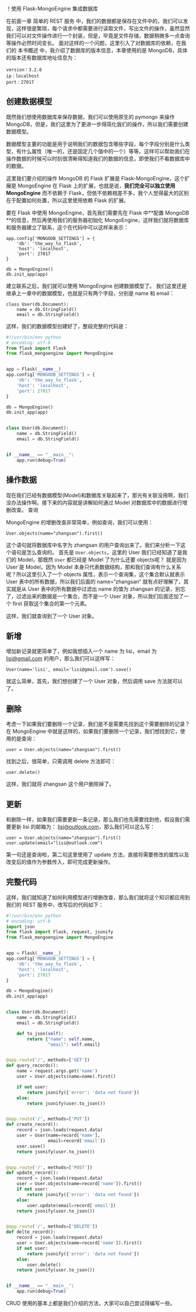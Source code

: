 ！使用 Flask-MongoEngine 集成数据库

在前面一章 简单的 REST 服务 中，我们的数据都是保存在文件中的，我们可以发现，这样很是繁琐，每个请求中都需要进行读取文件，写出文件的操作，虽然显然我们可以对文件操作进行一个封装，但是，毕竟是文件存储，数据稍微多一点查询等操作必然时间变长。
面对这样的一个问题，这里引入了对数据库的依赖，在我们的 本书概述 中，我介绍了数据库的版本信息，本章使用的是 MongoDB，具体的版本还有数据库地址信息为：
```
version：3.2.6
ip：localhost
port：27017
```
## 创建数据模型

既然我们想使用数据库来保存数据，我们可以使用原生的 pymongo 来操作 MongoDB，但是，我们这里为了更进一步得简化我们的操作，所以我们需要创建数据模型。

数据模型主要的功能是用于说明我们的数据包含哪些字段，每个字段分别是什么类型，有什么属性（唯一的，还是固定几个值中的一个）等等。这样可以帮助我们在操作数据的时候可以时刻很清晰得知道我们的数据的信息，即使我们不看数据库中的数据。

这里我们要介绍的操作 MongoDB 的 Flask 扩展是 Flask-MongoEngine，这个扩展是 MongoEngine 在 Flask 上的扩展，也就是说，**我们完全可以独立使用 MongoEngine** 而不依赖于 Flask，但依不依赖相差不多，我个人觉得最大的区别在于配置如何处置，所以这里使用依赖 Flask 的扩展。

要在 Flask 中使用 MongoEngine，首先我们需要先在 Flask 中**配置 MongoDB **的信息，然后再使用我们的服务器初始化 MongoEngine，这样我们就将数据库和服务器建立了联系，这个在代码中可以这样来表示：
```
app.config['MONGODB_SETTINGS'] = {
    'db': 'the_way_to_flask',
    'host': 'localhost',
    'port': 27017
}

db = MongoEngine()
db.init_app(app)
```
建立联系之后，我们就可以使用 MongoEngine 创建数据模型了。
我们这里还是继承上一章中的数据模型，也就是只有两个字段，分别是 name 和 email：
```
class User(db.Document):
    name = db.StringField()
    email = db.StringField()
```
这样，我们的数据模型创建好了，整段完整的代码是：
```py
#!/usr/bin/env python
# encoding: utf-8
from flask import Flask
from flask_mongoengine import MongoEngine


app = Flask(__name__)
app.config['MONGODB_SETTINGS'] = {
    'db': 'the_way_to_flask',
    'host': 'localhost',
    'port': 27017
}

db = MongoEngine()
db.init_app(app)


class User(db.Document):
    name = db.StringField()
    email = db.StringField()


if __name__ == "__main__":
    app.run(debug=True)
```
## 操作数据

现在我们已经有数据模型(Model)和数据库关联起来了，那光有关联没用啊，我们没办法操作啊。接下来的内容就是讲解如何通过 Model 对数据库中的数据进行增删改查。
查询

MongoEngine 的增删改查非常简单，例如查询，我们可以使用：
```
User.objects(name="zhangsan").first()
```
这个语句就将数据库中名字为 zhangsan 的用户查询出来了。我们来分析一下这个语句是怎么查询的。
首先是 `User.objects`，这里的 User 我们已经知道了是我们的 Model，那既然 `User` 都已经是 Model 了为什么还要 objects呢？
就是因为 User`是 Model，因为 Model 本身只代表数据结构，那和我们查询有什么关系呢？所以这里引入了一个 objects 属性，表示一个查询集，这个集合默认就表示 User 表中的所有数据，所以我们后面的 name=“zhangsan” 就有点好理解了，其实就是从 User 表中的所有数据中过滤出 name 的值为 zhangsan 的记录，别忘了，过滤出来的数据是一个集合，而不是一个 User 对象，所以我们后面还加了一个 first 获取这个集合的第一个元素。

这样，我们就查询到了一个 User 对象。

## 新增

增加新记录就更简单了，例如我想插入一个 name 为 lisi，email 为 lisi@gmail.com 的用户，那么我们可以这样写：
```
User(name='lisi', email='lisi@gmail.com').save()
```
就这么简单，首先，我们想创建了一个 User 对象，然后调用 save 方法就可以了。
## 删除

考虑一下如果我们要删除一个记录，我们是不是需要先找到这个需要删除的记录？在 MongoEngine 中就是这样的，如果我们要删除一个记录，我们想找到它，使用的是查询：
```
user = User.objects(name="zhangsan").first()
```
找到之后，很简单，只需调用 delete 方法即可：
```
user.delete()
```
这样，我们就将 zhangsan 这个用户删除掉了。
## 更新

和删除一样，如果我们需要更新一条记录，那么我们也先需要找到他，假设我们需要更新 lisi 的邮箱为： lisi@outlook.com，那么我们可以这么写：
```
user = User.objects(name="zhangsan").first()
user.update(email="lisi@outlook.com")
```
第一句还是查询啦，第二句这里使用了 update 方法，直接将需要修改的属性以及改变后的值作为参数传入，即可完成更新操作。
## 完整代码

这样，我们就知道了如何利用模型进行增删改查，那么我们就将这个知识都应用到我们的 REST 服务中，改写后的代码如下：
```py
#!/usr/bin/env python
# encoding: utf-8
import json
from flask import Flask, request, jsonify
from flask_mongoengine import MongoEngine


app = Flask(__name__)
app.config['MONGODB_SETTINGS'] = {
    'db': 'the_way_to_flask',
    'host': 'localhost',
    'port': 27017
}

db = MongoEngine()
db.init_app(app)


class User(db.Document):
    name = db.StringField()
    email = db.StringField()

    def to_json(self):
        return {"name": self.name,
                "email": self.email}


@app.route('/', methods=['GET'])
def query_records():
    name = request.args.get('name')
    user = User.objects(name=name).first()

    if not user:
        return jsonify({'error': 'data not found'})
    else:
        return jsonify(user.to_json())


@app.route('/', methods=['PUT'])
def create_record():
    record = json.loads(request.data)
    user = User(name=record['name'],
                email=record['email'])
    user.save()
    return jsonify(user.to_json())


@app.route('/', methods=['POST'])
def update_record():
    record = json.loads(request.data)
    user = User.objects(name=record['name']).first()
    if not user:
        return jsonify({'error': 'data not found'})
    else:
        user.update(email=record['email'])
    return jsonify(user.to_json())


@app.route('/', methods=['DELETE'])
def delte_record():
    record = json.loads(request.data)
    user = User.objects(name=record['name']).first()
    if not user:
        return jsonify({'error': 'data not found'})
    else:
        user.delete()
    return jsonify(user.to_json())


if __name__ == "__main__":
    app.run(debug=True)
```
CRUD 使用的基本上都是我们介绍的方法，大家可以自己尝试得编写一些。
